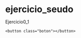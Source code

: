 # ejercicio_seudo
Ejercicio0_1
<!DOCTYPE html>
<html lang="en">
<head>
    <meta charset="UTF-8">
    <meta http-equiv="X-UA-Compatible" content="IE=edge">
    <meta name="viewport" content="width=device-width, initial-scale=1.0">
    <link rel="stylesheet" href="06_seudoclases.css">
    <style>
    *{
    margin: 0;
    padding: 0;
}
.boton{
    padding: 12px;
    margin-top: 15px;
}
.boton::before{
    
    content: "Pasa por encima";
}
.boton:hover{
    color: white;
   background-color: green;
}
.boton::after{
    content: "!Hecho";
}</style>
    <title>Seudo Clases</title>
</head>
<body>
    
    <button class="boton"></button>
   
</body>
</html>

